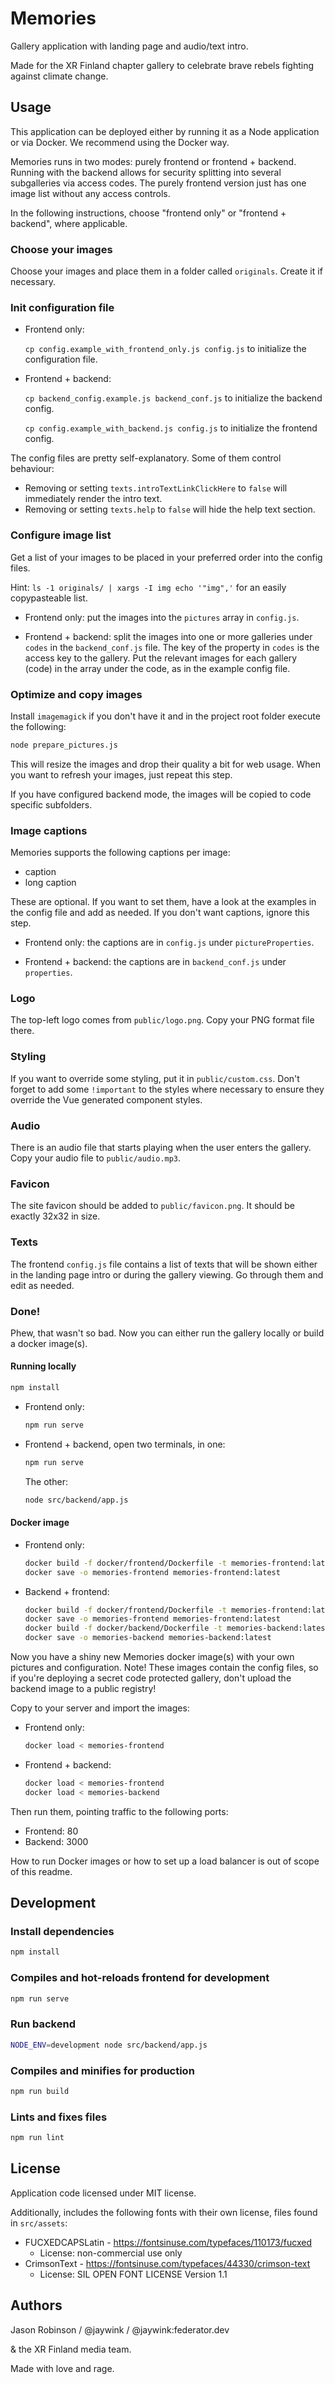 # Memories

Gallery application with landing page and audio/text intro.

Made for the XR Finland chapter gallery to celebrate brave rebels fighting against climate change.

## Usage

This application can be deployed either by running it as a Node application or via Docker.
We recommend using the Docker way.

Memories runs in two modes: purely frontend or frontend + backend. Running with the
backend allows for security splitting into several subgalleries via access codes.
The purely frontend version just has one image list without any access controls.

In the following instructions, choose "frontend only" or "frontend + backend", where
applicable.

### Choose your images

Choose your images and place them in a folder called `originals`. Create it if necessary.

### Init configuration file

* Frontend only:

  `cp config.example_with_frontend_only.js config.js` to initialize the configuration file.

* Frontend + backend:

  `cp backend_config.example.js backend_conf.js` to initialize the backend config.

  `cp config.example_with_backend.js config.js` to initialize the frontend config.

The config files are pretty self-explanatory. Some of them control behaviour:

* Removing or setting `texts.introTextLinkClickHere` to `false` will immediately render 
  the intro text.
* Removing or setting `texts.help` to `false` will hide the help text section.

### Configure image list

Get a list of your images to be placed in your preferred order into the config files.

Hint: `ls -1 originals/ | xargs -I img echo '"img",'` for an easily copypasteable list.

* Frontend only: put the images into the `pictures` array in `config.js`.

* Frontend + backend: split the images into one or more galleries under `codes` in the
`backend_conf.js` file. The key of the property in `codes` is the access key to 
the gallery. Put the relevant images for each gallery (code) in the array 
under the code, as in the example config file.

### Optimize and copy images

Install `imagemagick` if you don't have it and in the project root folder execute the following:

```bash
node prepare_pictures.js
```

This will resize the images and drop their quality a bit for web usage. When you want to
refresh your images, just repeat this step.

If you have configured backend mode, the images will be copied to code specific subfolders. 

### Image captions

Memories supports the following captions per image:
* caption
* long caption

These are optional. If you want to set them, have a look at the examples in the config
file and add as needed. If you don't want captions, ignore this step.

* Frontend only: the captions are in `config.js` under `pictureProperties`.

* Frontend + backend: the captions are in `backend_conf.js` under `properties`.

### Logo

The top-left logo comes from `public/logo.png`. Copy your PNG format file there.

### Styling

If you want to override some styling, put it in `public/custom.css`. Don't forget
to add some `!important` to the styles where necessary to ensure they override
the Vue generated component styles.

### Audio

There is an audio file that starts playing when the user enters the gallery.
Copy your audio file to `public/audio.mp3`.

### Favicon

The site favicon should be added to `public/favicon.png`. It should be exactly 32x32 in size.

### Texts

The frontend `config.js` file contains a list of texts that will be shown either in the 
landing page  intro or during the gallery viewing. Go through them and edit as needed.

### Done!

Phew, that wasn't so bad. Now you can either run the gallery locally or build a docker image(s).

#### Running locally

```bash
npm install
```

* Frontend only:

  ```bash
  npm run serve
  ```

* Frontend + backend, open two terminals, in one:

  ```bash
  npm run serve
  ```

  The other:

  ```bash
  node src/backend/app.js
  ```

#### Docker image

* Frontend only:

  ```bash
  docker build -f docker/frontend/Dockerfile -t memories-frontend:latest .
  docker save -o memories-frontend memories-frontend:latest
  ```

* Backend + frontend:

  ```bash
  docker build -f docker/frontend/Dockerfile -t memories-frontend:latest .
  docker save -o memories-frontend memories-frontend:latest
  docker build -f docker/backend/Dockerfile -t memories-backend:latest .
  docker save -o memories-backend memories-backend:latest
  ```

Now you have a shiny new Memories docker image(s) with your own pictures and configuration.
Note! These images contain the config files, so if you're deploying a secret code
protected gallery, don't upload the backend image to a public registry!

Copy to your server and import the images:

* Frontend only:

  ```bash
  docker load < memories-frontend
  ```

* Frontend + backend:

  ```bash
  docker load < memories-frontend
  docker load < memories-backend
  ```

Then run them, pointing traffic to the following ports:

* Frontend: 80
* Backend: 3000

How to run Docker images or how to set up a load balancer is out of scope
of this readme.

## Development

### Install dependencies

```bash
npm install
```

### Compiles and hot-reloads frontend for development

```bash
npm run serve
```

### Run backend

```bash
NODE_ENV=development node src/backend/app.js
```

### Compiles and minifies for production

```bash
npm run build
```

### Lints and fixes files

```bash
npm run lint
```

## License

Application code licensed under MIT license.

Additionally, includes the following fonts with their own license,
files found in `src/assets`:
* FUCXEDCAPSLatin - https://fontsinuse.com/typefaces/110173/fucxed
  - License: non-commercial use only
* CrimsonText - https://fontsinuse.com/typefaces/44330/crimson-text
  - License: SIL OPEN FONT LICENSE Version 1.1

## Authors

Jason Robinson / @jaywink / @jaywink:federator.dev

& the XR Finland media team.

Made with love and rage.
